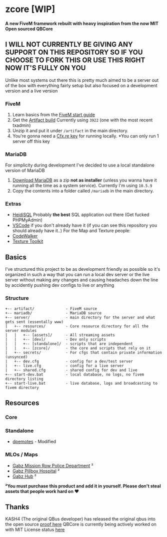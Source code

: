 # zcore [WIP]
#### A new FiveM framework rebuilt with heavy inspiration from the now MIT Open sourced QBCore

## I WILL NOT CURRENTLY BE GIVING ANY SUPPORT ON THIS REPOSITORY SO IF YOU CHOOSE TO FORK THIS OR USE THIS RIGHT NOW IT'S FULLY ON YOU

Unlike most systems out there this is pretty much aimed to be a server out of the box with everything fairly setup but also focused on a development version and a live version

### FiveM
1. Learn basics from the [FiveM start guide](https://docs.fivem.net/docs/server-manual/setting-up-a-server/)
2. Get the [Artifact build](https://runtime.fivem.net/artifacts/fivem/build_server_windows/master/) Currently using `3922` (one with the most recent txadmin)
3. Unzip it and put it under `/artifact` in the main directory.
4. You're gonna need a [Cfx.re key](https://keymaster.fivem.net/) for running locally. *You can only run 1 server off this key

### MariaDB
For simplicity during development I've decided to use a local standalone version of MariaDB
1. [Download MariaDB](https://downloads.mariadb.org/mariadb/+releases/) as a zip **not as installer** (unless you wanna have it running all the time as a system service). Currently I'm using `10.5.9`
2. Copy the contents into a folder called `/mariadb` in the main directory.

### Extras
* [HeidiSQL](https://www.heidisql.com/) Probably **the best** SQL application out there (Get fucked PHPMyAdmin)
* [VSCode](https://code.visualstudio.com/) if you don't already have it (if you can see this repository you should already have it..)
For the Map and Texture people:
* [CodeWalker](https://www.gta5-mods.com/tools/codewalker-gtav-interactive-3d-map)
* [Texture Toolkit](https://www.gta5-mods.com/tools/texture-toolkit)

## Basics

I've structured this project to be as development friendly as possible so it's organized in such a way that you can run a local dev server or the live server without making any changes and causing headaches down the line by accidently pushing dev configs to live or anything


### Structure

```
+-- artifact/              - FiveM source
+-- mariadb/               - MariaDB source
+-- server/                - main directory for the server and what gets sent (essentally www)        
|   +-- resources/         - Core resource directory for all the server modules
|   |   +-- [assets]/      - All streaming assets
|   |   +-- [dev]/         - Dev only scripts
|   |   +-- [standalone]/  - scripts that are independent
|   |   +-- [zcore]/       - the core and scripts that rely on it
|   +-- secrets/           - For cfgs that contain private information (unsynced)
|   +-- dev.cfg            - config for a dev/test server
|   +-- live.cfg           - config for a live server
|   +-- shared.cfg         - shared config for dev and live
+-- start-dev.bat          - local database, no logs, no fivem directory listing
+-- start-live.bat         - live database, logs and broadcasting to fivem directory
```

## Resources

### Core

### Standalone
- [dpemotes](https://github.com/andristum/dpemotes) - Modified

### MLOs / Maps
- [Gabz Mission Row Police Department](https://www.gabzv.com/products/mission-row-police-department) ²
- [Gabz Pillbox Hospital](https://www.gabzv.com/products/pillbox-hospital-v2) ²
- [Gabz Hub](https://www.gabzv.com/products/hub) ²

**²You must purchase this product and add it in yourself. Please don't steal assets that people work hard on ♥**

## Thanks

KASH4 (The original QBus developer) has released the original qbus into the open source [proof here](https://github.com/KASH4/qbus/issues/1)
QBCore is currently being actively worked on with MIT License status [here](https://github.com/qbcore-framework)